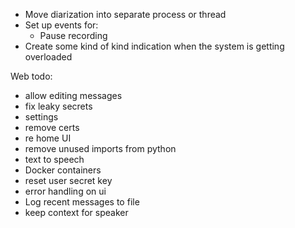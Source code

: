 - Move diarization into separate process or thread
- Set up events for:
  - Pause recording
- Create some kind of kind indication when the system is getting overloaded

Web todo:
- allow editing messages
- fix leaky secrets
- settings
- remove certs
- re home UI
- remove unused imports from python
- text to speech
- Docker containers
- reset user secret key
- error handling on ui
- Log recent messages to file
- keep context for speaker
